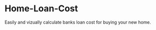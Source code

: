 Home-Loan-Cost
==============

Easily and vizually calculate banks loan cost for buying your new home.
